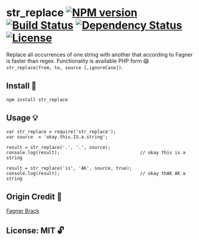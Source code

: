 # str_replace [![NPM version](https://badge.fury.io/js/str_replace.png?branch=master)](https://npmjs.org/package/str_replace) [![Build Status](https://travis-ci.org/angleman/str_replace.png?branch=master)](https://travis-ci.org/angleman/str_replace) [![Dependency Status](https://gemnasium.com/angleman/str_replace.png?branch=master)](https://gemnasium.com/angleman/str_replace) [![License](http://badgr.co/use/MIT.png?bg=%2343d100)](#licensemit)

Replace all occurrences of one string with another that according to Fagner is faster than regex. Functionality is available PHP form :scream: ```str_replace(from, to, source [,ignoreCase])```.

## Install :hammer:

```
npm install str_replace
```

## Usage :bulb:

```
var str_replace = require('str_replace');
var source  = 'okay.this.IS.a.string';

result = str_replace('.', '.', source);
console.log(result);                              // okay this is a string

result = str_replace('is', 'AK', source, true);
console.log(result);                              // okay thAK AK a string
```

## Origin Credit :busts_in_silhouette:

[Fagner Brack](http://stackoverflow.com/questions/2390789/how-to-replace-all-periods-in-a-string-in-javascript/9918856)

## License: MIT :unlock:

